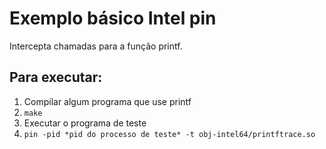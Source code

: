 # Exemplo básico Intel pin

Intercepta chamadas para a função printf.

## Para executar:

1. Compilar algum programa que use printf
2. `make`
3. Executar o programa de teste
4. `pin -pid *pid do processo de teste* -t obj-intel64/printftrace.so`

